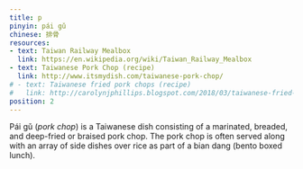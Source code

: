 ```yaml
---
title: p
pinyin: pái gǔ
chinese: 排骨
resources: 
- text: Taiwan Railway Mealbox
  link: https://en.wikipedia.org/wiki/Taiwan_Railway_Mealbox
- text: Taiwanese Pork Chop (recipe)
  link: http://www.itsmydish.com/taiwanese-pork-chop/
# - text: Taiwanese fried pork chops (recipe)
#   link: http://carolynjphillips.blogspot.com/2018/03/taiwanese-fried-pork-chops-mustard.html
position: 2
---
```


Pái gǔ (*pork chop*) is a Taiwanese dish consisting of a marinated, breaded, and deep-fried or braised pork chop. The pork chop is often served along with an array of side dishes over rice as part of a bian dang (bento boxed lunch).
